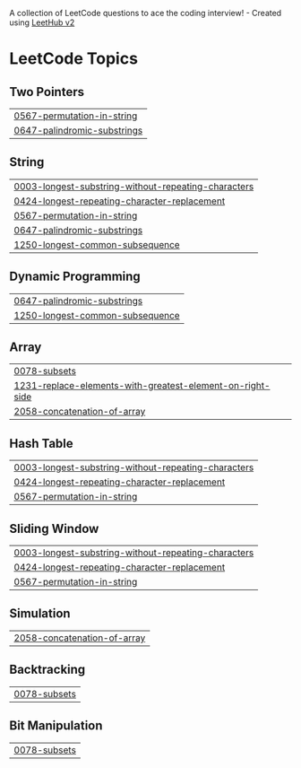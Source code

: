 A collection of LeetCode questions to ace the coding interview! - Created using [LeetHub v2](https://github.com/arunbhardwaj/LeetHub-2.0)
<!---LeetCode Topics Start-->
# LeetCode Topics
## Two Pointers
|  |
| ------- |
| [0567-permutation-in-string](https://github.com/JustinePhilip00/LeetCode/tree/master/0567-permutation-in-string) |
| [0647-palindromic-substrings](https://github.com/JustinePhilip00/LeetCode/tree/master/0647-palindromic-substrings) |
## String
|  |
| ------- |
| [0003-longest-substring-without-repeating-characters](https://github.com/JustinePhilip00/LeetCode/tree/master/0003-longest-substring-without-repeating-characters) |
| [0424-longest-repeating-character-replacement](https://github.com/JustinePhilip00/LeetCode/tree/master/0424-longest-repeating-character-replacement) |
| [0567-permutation-in-string](https://github.com/JustinePhilip00/LeetCode/tree/master/0567-permutation-in-string) |
| [0647-palindromic-substrings](https://github.com/JustinePhilip00/LeetCode/tree/master/0647-palindromic-substrings) |
| [1250-longest-common-subsequence](https://github.com/JustinePhilip00/LeetCode/tree/master/1250-longest-common-subsequence) |
## Dynamic Programming
|  |
| ------- |
| [0647-palindromic-substrings](https://github.com/JustinePhilip00/LeetCode/tree/master/0647-palindromic-substrings) |
| [1250-longest-common-subsequence](https://github.com/JustinePhilip00/LeetCode/tree/master/1250-longest-common-subsequence) |
## Array
|  |
| ------- |
| [0078-subsets](https://github.com/JustinePhilip00/LeetCode/tree/master/0078-subsets) |
| [1231-replace-elements-with-greatest-element-on-right-side](https://github.com/JustinePhilip00/LeetCode/tree/master/1231-replace-elements-with-greatest-element-on-right-side) |
| [2058-concatenation-of-array](https://github.com/JustinePhilip00/LeetCode/tree/master/2058-concatenation-of-array) |
## Hash Table
|  |
| ------- |
| [0003-longest-substring-without-repeating-characters](https://github.com/JustinePhilip00/LeetCode/tree/master/0003-longest-substring-without-repeating-characters) |
| [0424-longest-repeating-character-replacement](https://github.com/JustinePhilip00/LeetCode/tree/master/0424-longest-repeating-character-replacement) |
| [0567-permutation-in-string](https://github.com/JustinePhilip00/LeetCode/tree/master/0567-permutation-in-string) |
## Sliding Window
|  |
| ------- |
| [0003-longest-substring-without-repeating-characters](https://github.com/JustinePhilip00/LeetCode/tree/master/0003-longest-substring-without-repeating-characters) |
| [0424-longest-repeating-character-replacement](https://github.com/JustinePhilip00/LeetCode/tree/master/0424-longest-repeating-character-replacement) |
| [0567-permutation-in-string](https://github.com/JustinePhilip00/LeetCode/tree/master/0567-permutation-in-string) |
## Simulation
|  |
| ------- |
| [2058-concatenation-of-array](https://github.com/JustinePhilip00/LeetCode/tree/master/2058-concatenation-of-array) |
## Backtracking
|  |
| ------- |
| [0078-subsets](https://github.com/JustinePhilip00/LeetCode/tree/master/0078-subsets) |
## Bit Manipulation
|  |
| ------- |
| [0078-subsets](https://github.com/JustinePhilip00/LeetCode/tree/master/0078-subsets) |
<!---LeetCode Topics End-->